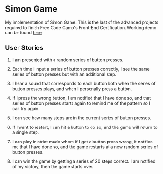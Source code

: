 # Simon Game
My implementation of Simon Game. This is the last of the advanced projects required to finish Free Code Camp's Front-End Certification. Working demo can be found [here](https://gsuxlzt.github.io/simongame/)

## User Stories

1. I am presented with a random series of button presses.

2. Each time I input a series of button presses correctly, I see the same series of button presses but with an additional step.

3. I hear a sound that corresponds to each button both when the series of button presses plays, and when I personally press a button.

4. If I press the wrong button, I am notified that I have done so, and that series of button presses starts again to remind me of the pattern so I can try again.

5. I can see how many steps are in the current series of button presses.

6. If I want to restart, I can hit a button to do so, and the game will return to a single step.

7. I can play in strict mode where if I get a button press wrong, it notifies me that I have done so, and the game restarts at a new random series of button presses.

8. I can win the game by getting a series of 20 steps correct. I am notified of my victory, then the game starts over.
